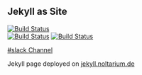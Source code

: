 Jekyll as Site
----------------


 [![Build Status](https://travis-ci.org/nolte/jekyll-site.svg?branch=master)](https://travis-ci.org/nolte/jekyll-site)      
 [![Build Status](https://circleci.com/gh/nolte/jekyll-site.svg?style=shield&circle-token=:circle-token)](https://circleci.com/gh/nolte/jekyll-site)
 [![Build Status](https://snap-ci.com/nolte/jekyll-site/branch/master/build_image)](https://snap-ci.com/nolte/jekyll-site/branch/master) 

[#slack Channel](https://noltarium.slack.com/messages/publicbuilds)


Jekyll page deployed on [jekyll.noltarium.de](http://jekyll.noltarium.de/)


